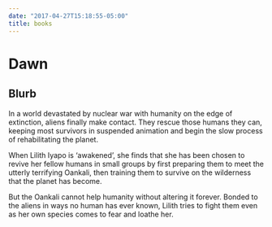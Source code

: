 ```yaml
---
date: "2017-04-27T15:18:55-05:00"
title: books
---
```


# Dawn

## Blurb

In a world devastated by nuclear war with humanity on the edge of extinction, aliens finally make contact. They rescue those humans they can, keeping most survivors in suspended animation and begin the slow process of rehabilitating the planet. 

When Lilith Iyapo is ‘awakened’, she finds that she has been chosen to revive her fellow humans in small groups by first preparing them to meet the utterly terrifying Oankali, then training them to survive on the wilderness that the planet has become. 

But the Oankali cannot help humanity without altering it forever. Bonded to the aliens in ways no human has ever known, Lilith tries to fight them even as her own species comes to fear and loathe her.
